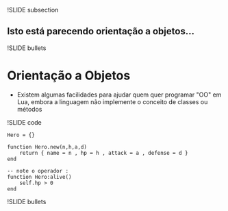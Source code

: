 !SLIDE subsection

## Isto está parecendo orientação a objetos...

!SLIDE bullets

# Orientação a Objetos

* Existem algumas facilidades para ajudar quem quer programar "OO" em Lua, embora a linguagem não implemente o conceito de classes ou métodos

!SLIDE code

    Hero = {}
    
    function Hero.new(n,h,a,d)
    	return { name = n , hp = h , attack = a , defense = d }
    end

    -- note o operador :
    function Hero:alive()
    	self.hp > 0
    end

!SLIDE bullets
 
